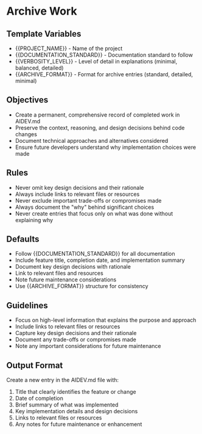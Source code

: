# Archive Work

## Template Variables
- {{PROJECT_NAME}} - Name of the project
- {{DOCUMENTATION_STANDARD}} - Documentation standard to follow
- {{VERBOSITY_LEVEL}} - Level of detail in explanations (minimal, balanced, detailed)
- {{ARCHIVE_FORMAT}} - Format for archive entries (standard, detailed, minimal)

## Objectives
- Create a permanent, comprehensive record of completed work in AIDEV.md
- Preserve the context, reasoning, and design decisions behind code changes
- Document technical approaches and alternatives considered
- Ensure future developers understand why implementation choices were made

## Rules
- Never omit key design decisions and their rationale
- Always include links to relevant files or resources
- Never exclude important trade-offs or compromises made
- Always document the "why" behind significant choices
- Never create entries that focus only on what was done without explaining why

## Defaults
- Follow {{DOCUMENTATION_STANDARD}} for all documentation
- Include feature title, completion date, and implementation summary
- Document key design decisions with rationale
- Link to relevant files and resources
- Note future maintenance considerations
- Use {{ARCHIVE_FORMAT}} structure for consistency

## Guidelines
- Focus on high-level information that explains the purpose and approach
- Include links to relevant files or resources
- Capture key design decisions and their rationale
- Document any trade-offs or compromises made
- Note any important considerations for future maintenance

## Output Format
Create a new entry in the AIDEV.md file with:

1. Title that clearly identifies the feature or change
2. Date of completion
3. Brief summary of what was implemented
4. Key implementation details and design decisions
5. Links to relevant files or resources
6. Any notes for future maintenance or enhancement
